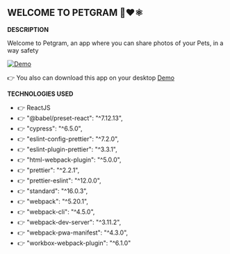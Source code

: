 ## WELCOME TO PETGRAM 🐶❤⚛️

**DESCRIPTION** 

Welcome to Petgram, an app where you can share photos of your Pets, in a way safety

[![Demo](https://user-images.githubusercontent.com/63525613/108605135-470d6380-7380-11eb-9259-bacdc9e201e4.gif)](https://user-images.githubusercontent.com/63525613/108604964-ffd2a300-737e-11eb-9548-ecfe1bfc9934.mp4)

👉 You also can download this app on your desktop
[Demo](https://petgram.elizabethriver.vercel.app)

**TECHNOLOGIES USED** 

- 👉 ReactJS
- 👉 "@babel/preset-react": "^7.12.13",
- 👉 "cypress": "^6.5.0",
- 👉 "eslint-config-prettier": "^7.2.0",
- 👉 "eslint-plugin-prettier": "^3.3.1",
- 👉 "html-webpack-plugin": "^5.0.0",
- 👉 "prettier": "^2.2.1",
- 👉 "prettier-eslint": "^12.0.0",
- 👉 "standard": "^16.0.3",
- 👉 "webpack": "^5.20.1",
- 👉 "webpack-cli": "^4.5.0",
- 👉 "webpack-dev-server": "^3.11.2",
- 👉 "webpack-pwa-manifest": "^4.3.0",
- 👉 "workbox-webpack-plugin": "^6.1.0"
